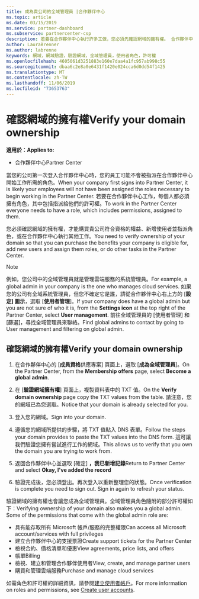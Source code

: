 ```yaml
---
title: 成為貴公司的全域管理員 |合作夥伴中心
ms.topic: article
ms.date: 03/15/2019
ms.service: partner-dashboard
ms.subservice: partnercenter-csp
description: 若要在合作夥伴中心執行許多工做，您必須先確認網域的擁有權。 合作夥伴中心內的許多工需要全域管理員。如果您的公司還沒有，您可以變成一個。
author: LauraBrenner
ms.author: labrenne
keywords: 網域，網域驗證，驗證網域，全域管理員，使用者角色，許可權
ms.openlocfilehash: 4605061d3251883e160e7daa4a1fc957ab998c55
ms.sourcegitcommit: dbaa6c2e8a0e6431f1420e024cca6d0dd54f1425
ms.translationtype: MT
ms.contentlocale: zh-TW
ms.lasthandoff: 11/06/2019
ms.locfileid: "73653763"
---
```

# <a name="verify-your-domain-ownership"></a><span data-ttu-id="f5730-105">確認網域的擁有權</span><span class="sxs-lookup"><span data-stu-id="f5730-105">Verify your domain ownership</span></span>

<span data-ttu-id="f5730-106">**適用於：**</span><span class="sxs-lookup"><span data-stu-id="f5730-106">**Applies to:**</span></span>

- <span data-ttu-id="f5730-107">合作夥伴中心</span><span class="sxs-lookup"><span data-stu-id="f5730-107">Partner Center</span></span>

<span data-ttu-id="f5730-108">當您的公司第一次登入合作夥伴中心時，您的員工可能不會被指派在合作夥伴中心開始工作所需的角色。</span><span class="sxs-lookup"><span data-stu-id="f5730-108">When your company first signs into Partner Center, it is likely your employees will not have been assigned the roles necessary to begin working in the Partner Center.</span></span> <span data-ttu-id="f5730-109">若要在合作夥伴中心工作，每個人都必須擁有角色，其中包括指派給他們的許可權。</span><span class="sxs-lookup"><span data-stu-id="f5730-109">To work in the Partner Center everyone needs to have a role, which includes permissions, assigned to them.</span></span>  

<span data-ttu-id="f5730-110">您必須確認網域的擁有權，才能購買貴公司符合資格的權益、新增使用者並指派角色，或在合作夥伴中心執行其他工作。</span><span class="sxs-lookup"><span data-stu-id="f5730-110">You need to verify ownership of your domain so that you can purchase the benefits your company is eligible for, add new users and assign them roles, or do other tasks in the Partner Center.</span></span> 

>[!Note]
><span data-ttu-id="f5730-111">例如，您公司中的全域管理員就是管理雲端服務的系統管理員。</span><span class="sxs-lookup"><span data-stu-id="f5730-111">For example, a global admin in your company is the one who manages cloud services.</span></span> <span data-ttu-id="f5730-112">如果您的公司有全域系統管理員，但您不確定它是誰，請從合作夥伴中心右上方的 [**設定] 圖示**，選取 [**使用者管理**]。</span><span class="sxs-lookup"><span data-stu-id="f5730-112">If your company does have a global admin but you are not sure of who it is, from the **Settings icon** at the top right of the Partner Center, select **User management**.</span></span> <span data-ttu-id="f5730-113">前往全域管理員的 [使用者管理] 和 [篩選]，尋找全域管理員來聯絡。</span><span class="sxs-lookup"><span data-stu-id="f5730-113">Find global admins to contact by going to User management and filtering on global admin.</span></span>

## <a name="verify-your-domain-ownership"></a><span data-ttu-id="f5730-114">確認網域的擁有權</span><span class="sxs-lookup"><span data-stu-id="f5730-114">Verify your domain ownership</span></span>

1. <span data-ttu-id="f5730-115">在合作夥伴中心的 [**成員資格**供應專案] 頁面上，選取 [**成為全域管理員**]。</span><span class="sxs-lookup"><span data-stu-id="f5730-115">On the Partner Center, from the **Membership offers** page, select **Become a global admin**.</span></span> 

2. <span data-ttu-id="f5730-116">在 [**驗證網域擁有權**] 頁面上，複製資料表中的 TXT 值。</span><span class="sxs-lookup"><span data-stu-id="f5730-116">On the **Verify domain ownership** page copy the TXT values from the table.</span></span> <span data-ttu-id="f5730-117">請注意，您的網域已為您選取。</span><span class="sxs-lookup"><span data-stu-id="f5730-117">Notice that your domain is already selected for you.</span></span>

3. <span data-ttu-id="f5730-118">登入您的網域。</span><span class="sxs-lookup"><span data-stu-id="f5730-118">Sign into your domain.</span></span> 

4. <span data-ttu-id="f5730-119">遵循您的網域所提供的步驟，將 TXT 值貼入 DNS 表單。</span><span class="sxs-lookup"><span data-stu-id="f5730-119">Follow the steps your domain provides to paste the TXT values into the DNS form.</span></span>  <span data-ttu-id="f5730-120">這可讓我們驗證您擁有嘗試進行工作的網域。</span><span class="sxs-lookup"><span data-stu-id="f5730-120">This allows us to verify that you own the domain you are trying to work from.</span></span>

5. <span data-ttu-id="f5730-121">返回合作夥伴中心並選取 [確定] **，我已新增記錄**</span><span class="sxs-lookup"><span data-stu-id="f5730-121">Return to Partner Center and select **Okay, I've added the record**</span></span>

6. <span data-ttu-id="f5730-122">驗證完成後，您必須登出。再次登入以重新整理您的狀態。</span><span class="sxs-lookup"><span data-stu-id="f5730-122">Once verification is complete you need to sign out. Sign in again to refresh your status.</span></span> 

<span data-ttu-id="f5730-123">驗證網域的擁有權也會讓您成為全域管理員。全域管理員角色隨附的部分許可權如下：</span><span class="sxs-lookup"><span data-stu-id="f5730-123">Verifying ownership of your domain also makes you a global admin. Some of the permissions that come with the global admin role are:</span></span>

- <span data-ttu-id="f5730-124">具有能存取所有 Microsoft 帳戶/服務的完整權限</span><span class="sxs-lookup"><span data-stu-id="f5730-124">Can access all Microsoft account/services with full privileges</span></span> 
- <span data-ttu-id="f5730-125">建立合作夥伴中心的支援票證</span><span class="sxs-lookup"><span data-stu-id="f5730-125">Create support tickets for the Partner Center</span></span>
- <span data-ttu-id="f5730-126">檢視合約、價格清單和優惠</span><span class="sxs-lookup"><span data-stu-id="f5730-126">View agreements, price lists, and offers</span></span>
- <span data-ttu-id="f5730-127">帳單</span><span class="sxs-lookup"><span data-stu-id="f5730-127">Billing</span></span>
- <span data-ttu-id="f5730-128">檢視、建立和管理合作夥伴使用者</span><span class="sxs-lookup"><span data-stu-id="f5730-128">View, create, and manage partner users</span></span>
- <span data-ttu-id="f5730-129">購買和管理雲端服務</span><span class="sxs-lookup"><span data-stu-id="f5730-129">Purchase and manage cloud services</span></span>

<span data-ttu-id="f5730-130">如需角色和許可權的詳細資訊，請參閱[建立使用者帳戶](create-user-accounts-and-set-permissions.md)。</span><span class="sxs-lookup"><span data-stu-id="f5730-130">For more information on roles and permissions, see [Create user accounts](create-user-accounts-and-set-permissions.md).</span></span> 